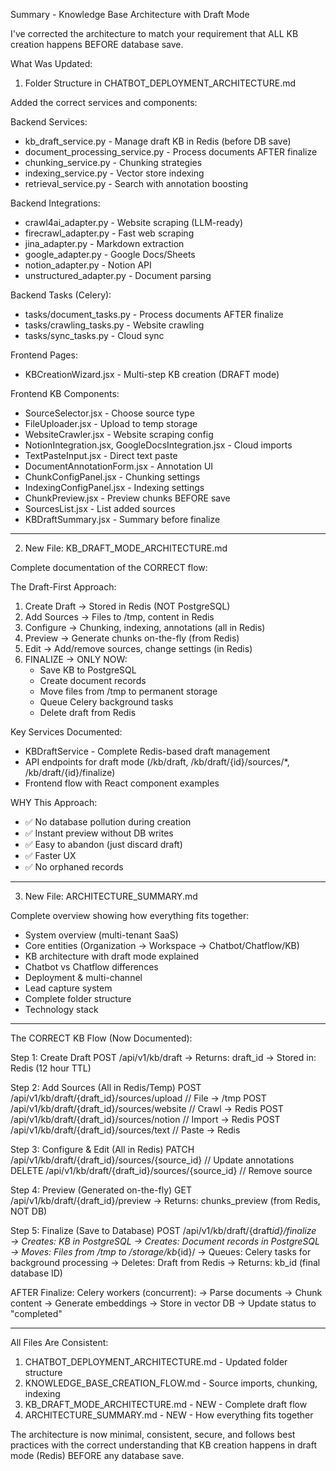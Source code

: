 Summary - Knowledge Base Architecture with Draft Mode

I've corrected the architecture to match your requirement that ALL KB creation happens BEFORE database save.

What Was Updated:

1. Folder Structure in CHATBOT_DEPLOYMENT_ARCHITECTURE.md

Added the correct services and components:

Backend Services:

- kb_draft_service.py - Manage draft KB in Redis (before DB save)
- document_processing_service.py - Process documents AFTER finalize
- chunking_service.py - Chunking strategies
- indexing_service.py - Vector store indexing
- retrieval_service.py - Search with annotation boosting

Backend Integrations:

- crawl4ai_adapter.py - Website scraping (LLM-ready)
- firecrawl_adapter.py - Fast web scraping
- jina_adapter.py - Markdown extraction
- google_adapter.py - Google Docs/Sheets
- notion_adapter.py - Notion API
- unstructured_adapter.py - Document parsing

Backend Tasks (Celery):

- tasks/document_tasks.py - Process documents AFTER finalize
- tasks/crawling_tasks.py - Website crawling
- tasks/sync_tasks.py - Cloud sync

Frontend Pages:

- KBCreationWizard.jsx - Multi-step KB creation (DRAFT mode)

Frontend KB Components:

- SourceSelector.jsx - Choose source type
- FileUploader.jsx - Upload to temp storage
- WebsiteCrawler.jsx - Website scraping config
- NotionIntegration.jsx, GoogleDocsIntegration.jsx - Cloud imports
- TextPasteInput.jsx - Direct text paste
- DocumentAnnotationForm.jsx - Annotation UI
- ChunkConfigPanel.jsx - Chunking settings
- IndexingConfigPanel.jsx - Indexing settings
- ChunkPreview.jsx - Preview chunks BEFORE save
- SourcesList.jsx - List added sources
- KBDraftSummary.jsx - Summary before finalize

---

2. New File: KB_DRAFT_MODE_ARCHITECTURE.md

Complete documentation of the CORRECT flow:

The Draft-First Approach:

1. Create Draft → Stored in Redis (NOT PostgreSQL)
2. Add Sources → Files to /tmp, content in Redis
3. Configure → Chunking, indexing, annotations (all in Redis)
4. Preview → Generate chunks on-the-fly (from Redis)
5. Edit → Add/remove sources, change settings (in Redis)
6. FINALIZE → ONLY NOW:
   - Save KB to PostgreSQL
   - Create document records
   - Move files from /tmp to permanent storage
   - Queue Celery background tasks
   - Delete draft from Redis

Key Services Documented:

- KBDraftService - Complete Redis-based draft management
- API endpoints for draft mode (/kb/draft, /kb/draft/{id}/sources/\*, /kb/draft/{id}/finalize)
- Frontend flow with React component examples

WHY This Approach:

- ✅ No database pollution during creation
- ✅ Instant preview without DB writes
- ✅ Easy to abandon (just discard draft)
- ✅ Faster UX
- ✅ No orphaned records

---

3. New File: ARCHITECTURE_SUMMARY.md

Complete overview showing how everything fits together:

- System overview (multi-tenant SaaS)
- Core entities (Organization → Workspace → Chatbot/Chatflow/KB)
- KB architecture with draft mode explained
- Chatbot vs Chatflow differences
- Deployment & multi-channel
- Lead capture system
- Complete folder structure
- Technology stack

---

The CORRECT KB Flow (Now Documented):

Step 1: Create Draft
POST /api/v1/kb/draft
→ Returns: draft_id
→ Stored in: Redis (12 hour TTL)

Step 2: Add Sources (All in Redis/Temp)
POST /api/v1/kb/draft/{draft_id}/sources/upload // File → /tmp
POST /api/v1/kb/draft/{draft_id}/sources/website // Crawl → Redis
POST /api/v1/kb/draft/{draft_id}/sources/notion // Import → Redis
POST /api/v1/kb/draft/{draft_id}/sources/text // Paste → Redis

Step 3: Configure & Edit (All in Redis)
PATCH /api/v1/kb/draft/{draft_id}/sources/{source_id} // Update annotations
DELETE /api/v1/kb/draft/{draft_id}/sources/{source_id} // Remove source

Step 4: Preview (Generated on-the-fly)
GET /api/v1/kb/draft/{draft_id}/preview
→ Returns: chunks_preview (from Redis, NOT DB)

Step 5: Finalize (Save to Database)
POST /api/v1/kb/draft/{draft*id}/finalize
→ Creates: KB in PostgreSQL
→ Creates: Document records in PostgreSQL
→ Moves: Files from /tmp to /storage/kb*{id}/
→ Queues: Celery tasks for background processing
→ Deletes: Draft from Redis
→ Returns: kb_id (final database ID)

AFTER Finalize:
Celery workers (concurrent):
→ Parse documents
→ Chunk content
→ Generate embeddings
→ Store in vector DB
→ Update status to "completed"

---

All Files Are Consistent:

1. CHATBOT_DEPLOYMENT_ARCHITECTURE.md - Updated folder structure
2. KNOWLEDGE_BASE_CREATION_FLOW.md - Source imports, chunking, indexing
3. KB_DRAFT_MODE_ARCHITECTURE.md - NEW - Complete draft flow
4. ARCHITECTURE_SUMMARY.md - NEW - How everything fits together

The architecture is now minimal, consistent, secure, and follows best practices with the correct understanding that KB creation happens in draft mode (Redis) BEFORE any database
save.
